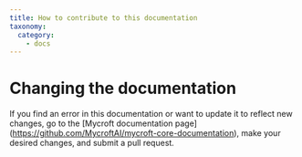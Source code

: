 ```yaml
---
title: How to contribute to this documentation
taxonomy:
  category:
    - docs
---
```


# Changing the documentation

If you find an error in this documentation or want to update it
to reflect new changes, go to the [Mycroft documentation page]
(https://github.com/MycroftAI/mycroft-core-documentation),
make your desired changes, and submit a pull request.
